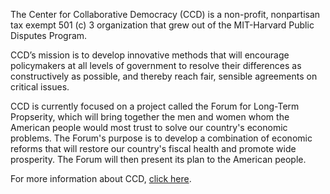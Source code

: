 The Center for Collaborative Democracy (CCD) is a non-profit, nonpartisan tax exempt 501 (c) 3 organization that grew out of the MIT-Harvard Public Disputes Program.

CCD’s mission is to develop innovative methods that will encourage policymakers at all levels of government to resolve their differences as constructively as possible, and thereby reach fair, sensible agreements on critical issues.

CCD is currently focused on a project called the Forum for Long-Term Propserity, which will bring together the men and women whom the American people would most trust to solve our country's economic problems. The Forum's purpose is to develop a combination of economic reforms that will restore our country's fiscal health and promote wide prosperity. The Forum will then present its plan to the American people. 

For more information about CCD, [click here](http://www.genuinerepresentation.org/).
